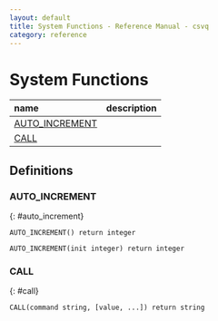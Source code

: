 ```yaml
---
layout: default
title: System Functions - Reference Manual - csvq
category: reference
---
```


# System Functions

| name | description |
| :- | :- |
| [AUTO_INCREMENT](#auto_increment) | |
| [CALL](#call) | |

## Definitions

### AUTO_INCREMENT
{: #auto_increment}

```
AUTO_INCREMENT() return integer
```

```
AUTO_INCREMENT(init integer) return integer
```

### CALL
{: #call}

```
CALL(command string, [value, ...]) return string
```


